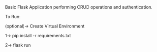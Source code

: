 Basic Flask Application performing CRUD operations and authentication.


To Run:

(optional)-> Create Virtual Environment

1-> pip install -r requirements.txt

2-> flask run